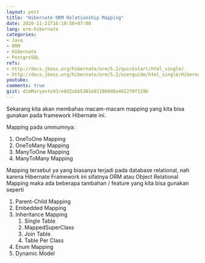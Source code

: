 ```yaml
---
layout: post
title: "Hibernate ORM Relationship Mapping"
date: 2020-11-21T16:10:56+07:00
lang: orm-hibernate
categories:
- Java
- ORM
- Hibernate
- PostgreSQL
refs: 
- http://docs.jboss.org/hibernate/orm/5.2/quickstart/html_single/
- http://docs.jboss.org/hibernate/orm/5.2/userguide/html_single/Hibernate_User_Guide.html
youtube: 
comments: true
gist: dimMaryanto93/e8d2abb5361e811860d6a462270f119b
---
```


Sekarang kita akan membahas macam-macam mapping yang kita bisa gunakan pada framework Hibernate ini.

Mapping pada ummumnya:

1. OneToOne Mapping
2. OneToMany Mapping
3. ManyToOne Mapping
4. ManyToMany Mapping

Mapping tersebut ya yang biasanya terjadi pada database relational, nah karena Hibernate Framework ini sifatnya ORM atau Object Relational Mapping maka ada beberapa tambahan / feature yang kita bisa gunakan seperti

1. Parent-Child Mapping
2. Embedded Mapping
3. Inheritance Mapping
    1. Single Table
    2. MappedSuperClass
    3. Join Table
    4. Table Per Class
4. Enum Mapping
5. Dynamic Model